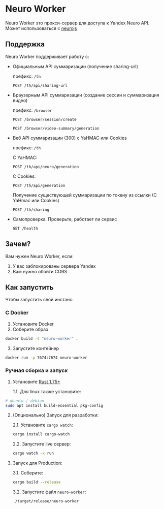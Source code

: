 # Neuro Worker

Neuro Worker это прокси-сервер для доступа к Yandex Neuro API. Может использоваться с [neurojs](https://github.com/FOSWLY/neurojs)

## Поддержка

Neuro Worker поддерживает работу с:

- Официальным API суммаризации (получение sharing-url)

  префикс: `/th`

  `POST /th/api/sharing-url`

- Браузерным API суммаризации (создание сессии и суммаризация видео)

  префикс: `/browser`

  `POST /browser/session/create`

  `POST /browser/video-summary/generation`

- Веб API суммаризации (300) с YaHMAC или Cookies

  префикс: `/th`

  С YaHMAC:

  `POST /th/api/neuro/generation`

  С Cookies:

  `POST /th/api/generation`

  Получение существующей суммаризации по токену из ссылки (С YaHmac или Cookies)

  `POST /th/sharing`

- Самопроверка. Проверьте, работает ли сервис

  `GET /health`

## Зачем?

Вам нужен Neuro Worker, если:

1. У вас заблокированы сервера Yandex
2. Вам нужно обойти CORS

## Как запустить

Чтобы запустить свой инстанс:

### С Docker

1. Установите Docker
2. Соберите образ

```bash
docker build -t "neuro-worker" .
```

3. Запустите контейнер

```bash
docker run -p 7674:7674 neuro-worker
```

### Ручная сборка и запуск

1. Установите [Rust 1.75+](https://www.rust-lang.org/learn/get-started)

   1.1. Для linux также установите:

```bash
# ubuntu / debian
sudo apt install build-essential pkg-config
```

2. (Опционально) Запуск для разработки:

   2.1. Установите `cargo watch`:

   ```bash
   cargo install cargo-watch
   ```

   2.2. Запустите live сервер:

   ```bash
   cargo watch -x run
   ```

3. Запуск для Production:

   3.1. Соберите:

   ```bash
   cargo build --release
   ```

   3.2. Запустите файл `neuro-worker`:

   ```bash
   ./target/release/neuro-worker
   ```
